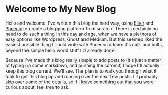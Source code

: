 # Welcome to My New Blog

Hello and welcome. I've written this blog the hard way, using [Elixir](http://www.elixir-lang.org) and [Phoenix](http://www.phoenixframework.org/v0.10.0/docs/templates) to create a blogging platform from scratch. There is certainly no need to do such a thing in this day and age, when we have a plethora of easy options like Wordpress, Ghost and Medium. But this seemed liked the easiest possible thing I could write with Phoenix to learn it's nuts and bolts, beyond the simple hello world stuff I'd already done.

Because I've made this blog really simple to add posts to (it's just a matter of typing up some markdown, and pushing the commit) I hope I'll actually keep this blog current. We'll see. The plan is to walk you through what it took to get this blog up and running over the next few posts. I'll probably skip over some of the details, so if I leave something out that you were curious about, feel free to ask.
